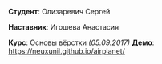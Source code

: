 **Студент**: Олизаревич Сергей

**Наставник**: Игошева Анастасия

**Курс**: Основы вёрстки *(05.09.2017)*
**Демо**: https://neuxunil.github.io/airplanet/ 
